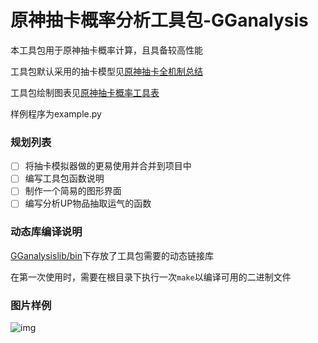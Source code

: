 # 原神抽卡概率分析工具包-GGanalysis

本工具包用于原神抽卡概率计算，且具备较高性能

工具包默认采用的抽卡模型见[原神抽卡全机制总结](https://www.bilibili.com/read/cv10468091)

工具包绘制图表见[原神抽卡概率工具表](https://www.bilibili.com/read/cv12616453)

样例程序为example.py

### 规划列表

- [ ] 将抽卡模拟器做的更易使用并合并到项目中
- [ ] 编写工具包函数说明
- [ ] 制作一个简易的图形界面
- [ ] 编写分析UP物品抽取运气的函数

### 动态库编译说明

[GGanalysislib/bin](GGanalysislib/bin)下存放了工具包需要的动态链接库

在第一次使用时，需要在根目录下执行一次`make`以编译可用的二进制文件

### 图片样例

![img](https://i0.hdslb.com/bfs/article/a78913e871d17bdf978626df6a90afeb5b3b38c1.png@942w_1079h_progressive.webp)
